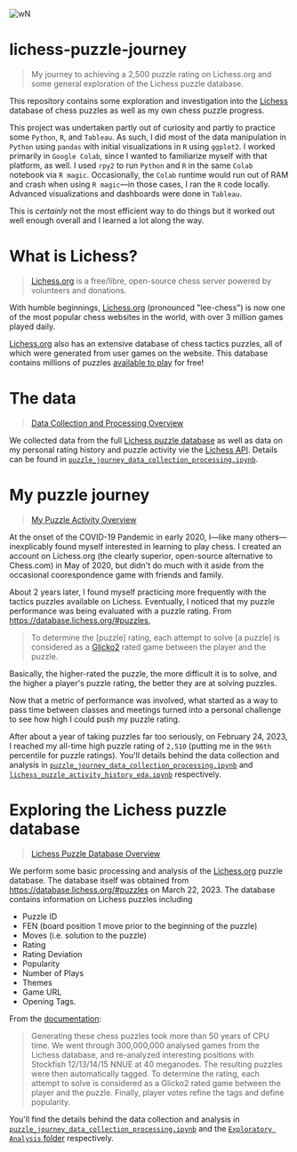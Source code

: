 ![wN](https://user-images.githubusercontent.com/50031286/233688542-c8b05132-a0d6-4697-a9c7-33015d031c43.svg)

# lichess-puzzle-journey

>My journey to achieving a 2,500 puzzle rating on Lichess.org and some general exploration of the Lichess puzzle database.

This repository contains some exploration and investigation into the [Lichess](https://lichess.org) database of chess puzzles as well as my own chess puzzle progress. 

This project was undertaken partly out of curiosity and partly to practice some `Python`, `R`, and `Tableau`. As such, I did most of the data manipulation in `Python` using `pandas` with initial visualizations in `R` using `ggplot2`. I worked primarily in `Google Colab`, since I wanted to familiarize myself with that platform, as well. I used `rpy2` to run `Python` and `R` in the same `Colab` notebook via `R magic`. Occasionally, the `Colab` runtime would run out of RAM and crash when using `R magic`—in those cases, I ran the `R` code locally. Advanced visualizations and dashboards were done in `Tableau`. 

This is *certainly* not the most efficient way to do things but it worked out well enough overall and I learned a lot along the way.

# What is Lichess?

>[Lichess.org](https://lichess.org/about) is a free/libre, open-source chess server powered by volunteers and donations.

With humble beginnings, [Lichess.org](https://lichess.org) (pronounced "lee-chess") is now one of the most popular chess websites in the world, with over 3 million games played daily.

[Lichess.org](https://lichess.org) also has an extensive database of chess tactics puzzles, all of which were generated from user games on the website. This database contains millions of puzzles [available to play](https://lichess.org/training/themes) for free!

# The data

>[Data Collection and Processing Overview](https://github.com/clarkti5/lichess-puzzle-journey/blob/main/Data%20Collection%20and%20Processing%20Overview.md)

We collected data from the full [Lichess puzzle database](https://database.lichess.org/#puzzles) as well as data on my personal rating history and puzzle activity vie the [Lichess API](https://lichess.org/api). Details can be found in [`puzzle_journey_data_collection_processing.ipynb`](https://github.com/clarkti5/lichess-puzzle-journey/blob/main/Data%20Collection%20and%20Processing/puzzle_journey_data_collection_processing.ipynb).

# My puzzle journey

>[My Puzzle Activity Overview](https://github.com/clarkti5/lichess-puzzle-journey/blob/main/My%20Puzzle%20Activity%20Overview.md)

At the onset of the COVID-19 Pandemic in early 2020, I—like many others—inexplicably found myself interested in learning to play chess. I created an account on Lichess.org (the clearly superior, open-source alternative to Chess.com) in May of 2020, but didn't do much with it aside from the occasional coorespondence game with friends and family.

About 2 years later, I found myself practicing more frequently with the tactics puzzles available on Lichess. Eventually, I noticed that my puzzle performance was being evaluated with a puzzle rating. From https://database.lichess.org/#puzzles,

>To determine the [puzzle] rating, each attempt to solve [a puzzle] is considered as a [Glicko2](https://en.wikipedia.org/wiki/Glicko_rating_system) rated game between the player and the puzzle.

Basically, the higher-rated the puzzle, the more difficult it is to solve, and the higher a player's puzzle rating, the better they are at solving puzzles.

Now that a metric of performance was involved, what started as a way to pass time between classes and meetings turned into a personal challenge to see how high I could push my puzzle rating.

After about a year of taking puzzles far too seriously, on February 24, 2023, I reached my all-time high puzzle rating of `2,510` (putting me in the `96th` percentile for puzzle ratings). You'll details behind the data collection and analysis in [`puzzle_journey_data_collection_processing.ipynb`](https://github.com/clarkti5/lichess-puzzle-journey/blob/main/Data%20Collection%20and%20Processing/puzzle_journey_data_collection_processing.ipynb) and [`lichess_puzzle_activity_history_eda.ipynb`](https://github.com/clarkti5/lichess-puzzle-journey/blob/main/Exploratory%20Analysis/lichess_puzzle_activity_history_eda.ipynb) respectively.

# Exploring the Lichess puzzle database

>[Lichess Puzzle Database Overview](https://github.com/clarkti5/lichess-puzzle-journey/blob/main/Lichess%20Puzzle%20Database%20Overview.md)

We perform some basic processing and analysis of the [Lichess.org](https://lichess.org/) puzzle database. The database itself was obtained from https://database.lichess.org/#puzzles on March 22, 2023. The database contains information on Lichess puzzles including

- Puzzle ID
- FEN (board position 1 move prior to the beginning of the puzzle)
- Moves (i.e. solution to the puzzle)
- Rating
- Rating Deviation
- Popularity
- Number of Plays
- Themes
- Game URL
- Opening Tags.

From the [documentation](https://database.lichess.org/#puzzles):

>Generating these chess puzzles took more than 50 years of CPU time.
We went through 300,000,000 analysed games from the Lichess database, and re-analyzed interesting positions with Stockfish 12/13/14/15 NNUE at 40 meganodes. The resulting puzzles were then automatically tagged. To determine the rating, each attempt to solve is considered as a Glicko2 rated game between the player and the puzzle. Finally, player votes refine the tags and define popularity.

You'll find the details behind the data collection and analysis in [`puzzle_journey_data_collection_processing.ipynb`](https://github.com/clarkti5/lichess-puzzle-journey/blob/main/Data%20Collection%20and%20Processing/puzzle_journey_data_collection_processing.ipynb) and the [`Exploratory Analysis` folder](https://github.com/clarkti5/lichess-puzzle-journey/tree/main/Exploratory%20Analysis) respectively.
